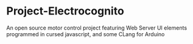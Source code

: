 # Project-Electrocognito
An open source motor control project featuring Web Server UI elements programmed in cursed javascript, and some CLang for Arduino
